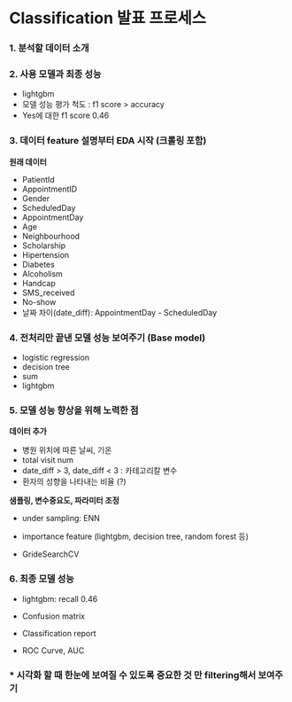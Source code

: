 # Classification 발표 프로세스

### 1. 분석할 데이터 소개



### 2. 사용 모델과 최종 성능

- lightgbm
- 모델 성능 평가 척도 :  f1 score > accuracy
- Yes에 대한 f1 score 0.46



### 3. 데이터 feature 설명부터 EDA 시작 (크롤링 포함)

**원래 데이터**

- PatientId
- AppointmentID
- Gender
- ScheduledDay
- AppointmentDay
- Age
- Neighbourhood
- Scholarship
- Hipertension
- Diabetes
- Alcoholism
- Handcap
- SMS_received
- No-show
- 날짜 차이(date_diff): AppointmentDay - ScheduledDay



### 4. 전처리만 끝낸 모델 성능 보여주기 (Base model)

- logistic regression
- decision tree
- sum
- lightgbm



### 5. 모델 성능 향상을 위해 노력한 점

**데이터 추가**

- 병원 위치에 따른 날씨, 기온
- total visit num
- date_diff > 3, date_diff < 3 : 카테고리칼 변수
- 환자의 성향을 나타내는 비율 (?)



**샘플링, 변수중요도, 파라미터 조정**

- under sampling: ENN

- importance feature (lightgbm, decision tree, random forest 등)

- GrideSearchCV



### 6. 최종 모델 성능

- lightgbm: recall 0.46

- Confusion matrix
- Classification report

- ROC Curve, AUC



### * 시각화 할 때 한눈에 보여질 수 있도록 중요한 것 만 filtering해서 보여주기